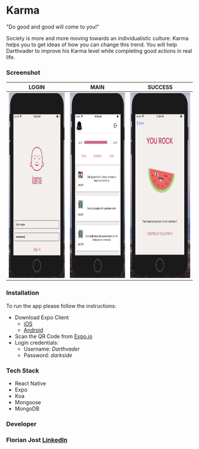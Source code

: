 # Karma

"Do good and good will come to you!"

Society is more and more moving towards an individualistic culture. Karma helps you to get ideas of how you can change this trend. You will help Darthvader to improve his Karma level while completing good actions in real life.

### Screenshot

 LOGIN | MAIN | SUCCESS
| ------------- | ------------- | ------------- |
| <img src='./screenshots/Login.png' alt='login' width="250" height="500"> | <img src='./screenshots/Main.png' alt='login' width="250" height="500"> | <img src='./screenshots/Success.png' alt='login' width="250" height="500">

   

### Installation
To run the app please follow the instructions:

* Download Expo Client
   * [iOS](https://itunes.apple.com/app/apple-store/id982107779)
   * [Android](https://play.google.com/store/apps/details?id=host.exp.exponent&referrer=www)
* Scan the QR Code from [Expo.io](https://expo.io/@steelersbcn/karma) 
* Login credentials: 
   * Username: *Darthvader*
   * Password: *darkside*

### Tech Stack
* React Native
* Expo
* Koa
* Mongoose
* MongoDB

### Developer
### Florian Jost [LinkedIn](https://www.linkedin.com/in/fjost/)
